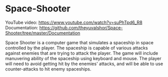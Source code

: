 # Space-Shooter

YouTube video: https://www.youtube.com/watch?v=suPhTpd6_R8
Documentation: https://github.com/theyuvalshor/Space-Shooter/tree/master/Documentation

Space Shooter is a computer game that simulates a spaceship in space controlled by the player.
The spaceship is capable of various attacks against enemies that are trying to attack the player.
The game will include manuvering ability of the spaceship using keyboard and mouse.
The player will need to avoid getting hit by the enemies' attacks, and will be able to use counter-attacks to hit enemy spaceships.